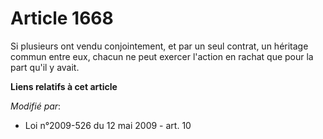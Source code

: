 # Article 1668

Si plusieurs ont vendu conjointement, et par un seul contrat, un héritage commun entre eux, chacun ne peut exercer l'action
en rachat que pour la part qu'il y avait.

**Liens relatifs à cet article**

_Modifié par_:

  - Loi n°2009-526 du 12 mai 2009 - art. 10
